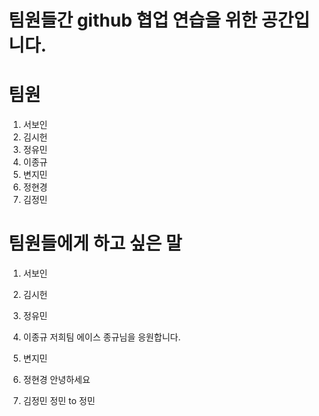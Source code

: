 # 팀원들간 github 협업 연습을 위한 공간입니다.

# 팀원
1. 서보인
2. 김시헌
3. 정유민
4. 이종규
5. 변지민
6. 정현경
7. 김정민

# 팀원들에게 하고 싶은 말
1. 서보인

2. 김시헌

3. 정유민

4. 이종규
저희팀 에이스 종규님을 응원합니다.

5. 변지민

6. 정현경
안녕하세요
7. 김정민
    정민 to 정민